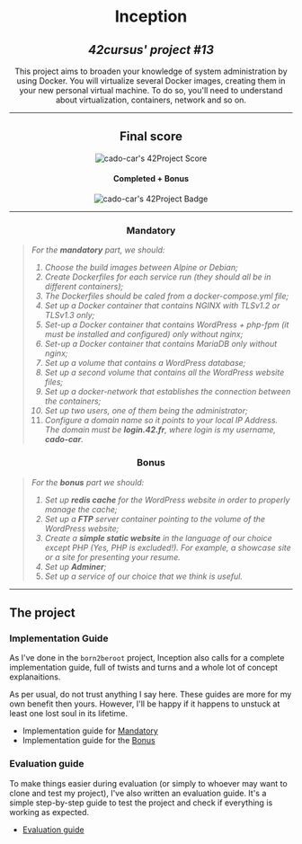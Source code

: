 <h1 align=center>
	<b>Inception</b>
</h1>

<h2 align=center>
	 <i>42cursus' project #13</i>
</h2>

<p align=center>
	This project aims to broaden your knowledge of system administration by using Docker. You will virtualize several Docker images, creating them in your new personal virtual machine. To do so, you'll need to understand about virtualization, containers, network and so on.
</p>

---
<div align=center>
<h2>
	Final score
</h2>
<img src="" alt="cado-car's 42Project Score"/>
<h4>Completed + Bonus</h4>
<img src="" alt="cado-car's 42Project Badge"/>
</div>

---

<h3 align=center>
Mandatory
</h3>

> <i>For the <b>mandatory</b> part, we should:
> 1. Choose the build images between Alpine or Debian;
> 2. Create Dockerfiles for each service run (they should all be in different containers);
> 3. The Dockerfiles should be caled from a docker-compose.yml file;
> 4. Set up a Docker container that contains NGINX with TLSv1.2 or TLSv1.3 only;
> 5. Set-up a Docker container that contains WordPress + php-fpm (it must be installed and configured) only without nginx;
> 6. Set-up a Docker container that contains MariaDB only without nginx;
> 7. Set up a volume that contains a WordPress database;
> 8. Set up a second volume that contains all the WordPress website files;
> 9. Set up a docker-network that establishes the connection between the containers;
> 10. Set up two users, one of them being the administrator;
> 11. Configure a domain name so it points to your local IP Address. The domain must be <b>login.42.fr</b>, where login is my username, <b>cado-car</b>.</i>

<h3 align=center>
Bonus
</h3>

> <i>For the <b>bonus</b> part we should:
> 1. Set up <b>redis cache</b> for the WordPress website in order to properly manage the cache; 
> 2. Set up a <b>FTP</b> server container pointing to the volume of the WordPress website; 
> 3. Create a <b>simple static website</b> in the language of our choice except PHP (Yes, PHP is excluded!). For example, a showcase site or a site for presenting your resume. 
> 4. Set up <b>Adminer</b>; 
> 5. Set up a service of our choice that we think is useful.</i>

---

<h2>
The project
</h2>

### Implementation Guide

As I've done in the `born2beroot` project, Inception also calls for a complete implementation guide, full of twists and turns and a whole lot of concept explanaitions.

As per usual, do not trust anything I say here. These guides are more for my own benefit then yours. However, I'll be happy if it happens to unstuck at least one lost soul in its lifetime.

- Implementation guide for [Mandatory](guides/Mandatory-en.md)
- Implementation guide for the [Bonus](guides/Bonus-en.md)

### Evaluation guide

To make things easier during evaluation (or simply to whoever may want to clone and test my project), I've also written an evaluation guide. It's a simple step-by-step guide to test the project and check if everything is working as expected.

-  [Evaluation guide](guides/Evaluation-en.md)
